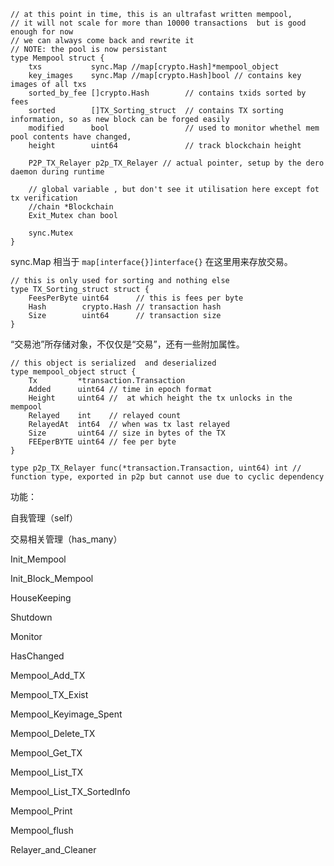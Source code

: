 ```
// at this point in time, this is an ultrafast written mempool,
// it will not scale for more than 10000 transactions  but is good enough for now
// we can always come back and rewrite it
// NOTE: the pool is now persistant
type Mempool struct {
    txs           sync.Map //map[crypto.Hash]*mempool_object
    key_images    sync.Map //map[crypto.Hash]bool // contains key images of all txs
    sorted_by_fee []crypto.Hash        // contains txids sorted by fees
    sorted        []TX_Sorting_struct  // contains TX sorting information, so as new block can be forged easily
    modified      bool                 // used to monitor whethel mem pool contents have changed,
    height        uint64               // track blockchain height

    P2P_TX_Relayer p2p_TX_Relayer // actual pointer, setup by the dero daemon during runtime

    // global variable , but don't see it utilisation here except fot tx verification
    //chain *Blockchain
    Exit_Mutex chan bool

    sync.Mutex
}
```

sync.Map 相当于 `map[interface{}]interface{}` 在这里用来存放交易。

```
// this is only used for sorting and nothing else
type TX_Sorting_struct struct {
    FeesPerByte uint64      // this is fees per byte
    Hash        crypto.Hash // transaction hash
    Size        uint64      // transaction size
}
```

“交易池”所存储对象，不仅仅是“交易”，还有一些附加属性。

```
// this object is serialized  and deserialized
type mempool_object struct {
    Tx         *transaction.Transaction
    Added      uint64 // time in epoch format
    Height     uint64 //  at which height the tx unlocks in the mempool
    Relayed    int    // relayed count
    RelayedAt  int64  // when was tx last relayed
    Size       uint64 // size in bytes of the TX
    FEEperBYTE uint64 // fee per byte
}
```

```
type p2p_TX_Relayer func(*transaction.Transaction, uint64) int // function type, exported in p2p but cannot use due to cyclic dependency
```

功能：

自我管理（self）

交易相关管理（has\_many）

Init\_Mempool

Init\_Block\_Mempool

HouseKeeping

Shutdown

Monitor

HasChanged

Mempool\_Add\_TX

Mempool\_TX\_Exist

Mempool\_Keyimage\_Spent

Mempool\_Delete\_TX

Mempool\_Get\_TX

Mempool\_List\_TX

Mempool\_List\_TX\_SortedInfo

Mempool\_Print

Mempool\_flush

Relayer\_and\_Cleaner

